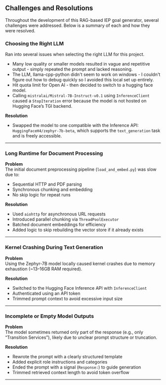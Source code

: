 
## Challenges and Resolutions

Throughout the development of this RAG-based IEP goal generator, several challenges were addressed. Below is a summary of each and how they were resolved.


### Choosing the Right LLM

Ran into several issues when selecting the right LLM for this project. 
- Many low quality or smaller models resulted in vague and repetitive output - simply repeated the prompt and lacked reasoning.
- The LLM, llama-cpp-python didn't seem to work on windows - I couldn't figure out how to debug quickly so I avoided this local set up entirely.
- Hit quota limit for Open AI - then decided to switch to a hugging face model.
- Calling `mistralai/Mistral-7B-Instruct-v0.1` using `InferenceClient` caused a `StopIteration` error because the model is not hosted on Hugging Face’s TGI backend. 

**Resolution**  
- Swapped the model to one compatible with the Inference API: `HuggingFaceH4/zephyr-7b-beta`, which supports the `text_generation` task and is freely accessible.  

---

### Long Runtime for Document Processing

**Problem**  
The initial document preprocessing pipeline (`load_and_embed.py`) was slow due to:
- Sequential HTTP and PDF parsing
- Synchronous chunking and embedding
- No skip logic for repeat runs

**Resolution**  
- Used `aiohttp` for asynchronous URL requests
- Introduced parallel chunking via `ThreadPoolExecutor`
- Batched document embeddings for efficiency
- Added logic to skip rebuilding the vector store if it already exists

---

### Kernel Crashing During Text Generation

**Problem**  
Using the Zephyr-7B model locally caused kernel crashes due to memory exhaustion (~13–16GB RAM required).

**Resolution**  
- Switched to the Hugging Face Inference API with `InferenceClient`
- Authenticated using an API token
- Trimmed prompt context to avoid excessive input size

---

### Incomplete or Empty Model Outputs

**Problem**  
The model sometimes returned only part of the response (e.g., only “Transition Services”), likely due to unclear prompt structure or truncation.

**Resolution**  
- Rewrote the prompt with a clearly structured template
- Added explicit role instructions and categories
- Ended the prompt with a signal (`Response:`) to guide generation
- Trimmed retrieved context length to avoid token overflow

---

